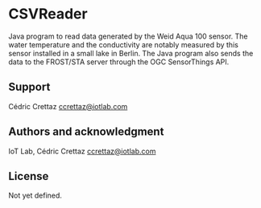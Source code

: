 # CSVReader

Java program to read data generated by the Weid Aqua 100 sensor. The water temperature and the conductivity are notably measured by this sensor installed in a small lake in Berlin. The Java program also sends the data to the FROST/STA server through the OGC SensorThings API.

## Support
Cédric Crettaz ccrettaz@iotlab.com

## Authors and acknowledgment
IoT Lab, Cédric Crettaz ccrettaz@iotlab.com

## License
Not yet defined.
